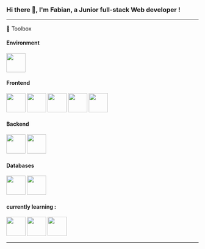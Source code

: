 ### Hi there 👋, I'm Fabian, a Junior full-stack Web developer !

---

🧰 Toolbox

#### Environment ####

<img src="https://cdn.jsdelivr.net/gh/devicons/devicon/icons/vscode/vscode-original-wordmark.svg" height="50"/>          

#### Frontend ####

<img src="https://cdn.jsdelivr.net/gh/devicons/devicon/icons/html5/html5-original-wordmark.svg" height="50"/> <img src="https://cdn.jsdelivr.net/gh/devicons/devicon/icons/css3/css3-original-wordmark.svg" height="50"/> <img src="https://cdn.jsdelivr.net/gh/devicons/devicon/icons/sass/sass-original.svg" height="50"/> <img src="https://cdn.jsdelivr.net/gh/devicons/devicon/icons/javascript/javascript-original.svg" height="50"/> <img src="https://cdn.jsdelivr.net/gh/devicons/devicon/icons/vuejs/vuejs-original-wordmark.svg" height="50"/>
          
#### Backend ####

<img src="https://cdn.jsdelivr.net/gh/devicons/devicon/icons/nodejs/nodejs-original-wordmark.svg" height="50"/> <img src="https://cdn.jsdelivr.net/gh/devicons/devicon/icons/express/express-original-wordmark.svg" height="50"/>
          
#### Databases ####

<img src="https://cdn.jsdelivr.net/gh/devicons/devicon/icons/mongodb/mongodb-original-wordmark.svg" height="50"/> <img src="https://cdn.jsdelivr.net/gh/devicons/devicon/icons/mysql/mysql-original-wordmark.svg" height="50"/>
          
#### currently learning : ####

<img src="https://cdn.jsdelivr.net/gh/devicons/devicon/icons/react/react-original-wordmark.svg" height="50"/> <img src="https://cdn.jsdelivr.net/gh/devicons/devicon/icons/nuxtjs/nuxtjs-original.svg" height="50"/> <img src="https://cdn.jsdelivr.net/gh/devicons/devicon/icons/jest/jest-plain.svg" height="50"/>     
 
---
